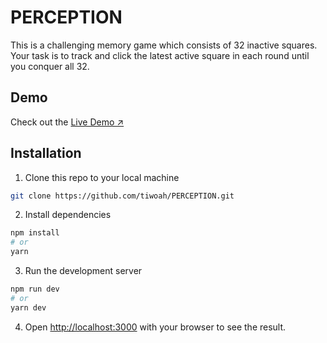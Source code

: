 # PERCEPTION

This is a challenging memory game which consists of 32 inactive squares. Your task is to track and click the latest active square in each round until you conquer all 32.

## Demo

Check out the [Live Demo ↗](https://perceptionn.vercel.app)

## Installation

1. Clone this repo to your local machine

```bash
git clone https://github.com/tiwoah/PERCEPTION.git
```

2. Install dependencies

```bash
npm install
# or
yarn
```

3. Run the development server

```bash
npm run dev
# or
yarn dev
```

4. Open [http://localhost:3000](http://localhost:3000) with your browser to see the result.
